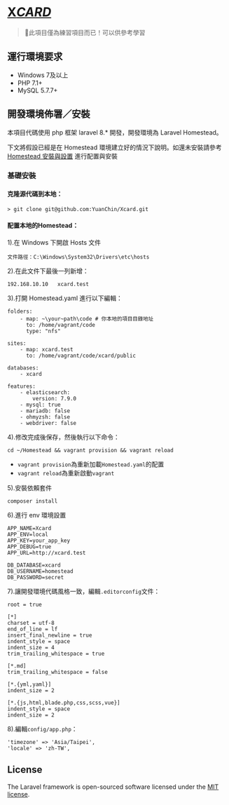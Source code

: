 # [X*CARD*](http://xcard.test/)

> 🚨此項目僅為練習項目而已！可以供參考學習

## 運行環境要求

- Windows 7及以上
- PHP 7.1+
- MySQL 5.7.7+


## 開發環境佈署／安裝

本項目代碼使用 php 框架 laravel 8.* 開發，開發環境為 Laravel Homestead。
    
下文將假設已經是在 Homestead 環境建立好的情況下說明。如還未安裝請參考 [Homestead 安裝與設置](https://laravel.com/docs/8.x/homestead) 進行配置與安裝

### 基礎安裝

#### 克隆源代碼到本地：

    > git clone git@github.com:YuanChin/Xcard.git

#### 配置本地的Homestead：

1).在 Windows 下開啟 Hosts 文件
    
    文件路徑：C:\Windows\System32\Drivers\etc\hosts

2).在此文件下最後一列新增：
    
    192.168.10.10   xcard.test

3).打開 Homestead.yaml 進行以下編輯：

```
folders:
    - map: ~\your~path\code # 你本地的項目目錄地址
      to: /home/vagrant/code
      type: "nfs"

sites:
    - map: xcard.test
      to: /home/vagrant/code/xcard/public
    
databases:
    - xcard
    
features:
    - elasticsearch:
        version: 7.9.0
    - mysql: true
    - mariadb: false
    - ohmyzsh: false
    - webdriver: false
```

4).修改完成後保存，然後執行以下命令：

```shell
cd ~/Homestead && vagrant provision && vagrant reload
```
- `vagrant provision`為重新加載`Homestead.yaml`的配置
- `vagrant reload`為重新啟動`vagrant`

5).安裝依賴套件

```shell
composer install
```

6).進行 env 環境設置

```
APP_NAME=Xcard
APP_ENV=local
APP_KEY=your_app_key
APP_DEBUG=true
APP_URL=http://xcard.test

DB_DATABASE=xcard
DB_USERNAME=homestead
DB_PASSWORD=secret
```

7).讓開發環境代碼風格一致，編輯`.editorconfig`文件：

```
root = true

[*]
charset = utf-8
end_of_line = lf
insert_final_newline = true
indent_style = space
indent_size = 4
trim_trailing_whitespace = true

[*.md]
trim_trailing_whitespace = false

[*.{yml,yaml}]
indent_size = 2

[*.{js,html,blade.php,css,scss,vue}]
indent_style = space
indent_size = 2
```

8).編輯`config/app.php`：

```
'timezone' => 'Asia/Taipei',
'locale' => 'zh-TW',
```




## License

The Laravel framework is open-sourced software licensed under the [MIT license](https://opensource.org/licenses/MIT).
